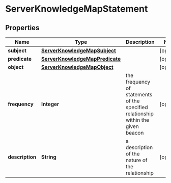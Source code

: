 
# ServerKnowledgeMapStatement

## Properties
Name | Type | Description | Notes
------------ | ------------- | ------------- | -------------
**subject** | [**ServerKnowledgeMapSubject**](ServerKnowledgeMapSubject.md) |  |  [optional]
**predicate** | [**ServerKnowledgeMapPredicate**](ServerKnowledgeMapPredicate.md) |  |  [optional]
**object** | [**ServerKnowledgeMapObject**](ServerKnowledgeMapObject.md) |  |  [optional]
**frequency** | **Integer** | the frequency of statements of the specified relationship within the given beacon  |  [optional]
**description** | **String** | a description of the nature of the relationship  |  [optional]



